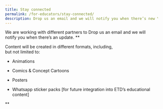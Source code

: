 ```yaml
---
title: Stay connected
permalink: /for-educators/stay-connected/
description: Drop us an email and we will notify you when there’s new Yummy contents!
---
```

We are working with different partners to 
Drop us an email and we will notify you when there’s an update.
**

Content will be created in different formats, including,  
but not limited to:

*   Animations
    
*   Comics & Concept Cartoons
    
*   Posters
    
*   Whatsapp sticker packs \[for future integration into ETD’s educational content\]
    

**